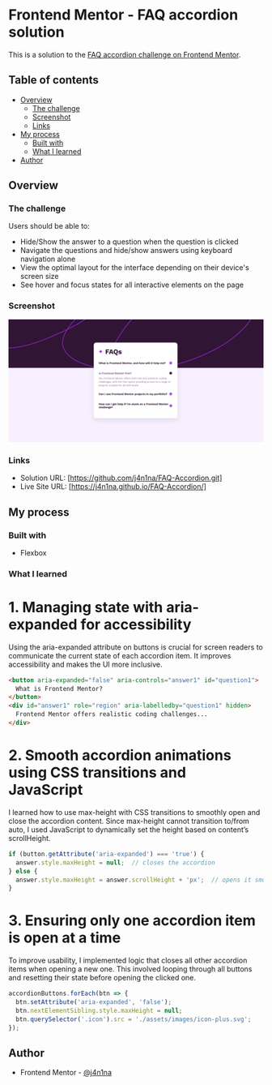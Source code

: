 # Frontend Mentor - FAQ accordion solution

This is a solution to the [FAQ accordion challenge on Frontend Mentor](https://www.frontendmentor.io/challenges/faq-accordion-wyfFdeBwBz). 

## Table of contents

- [Overview](#overview)
  - [The challenge](#the-challenge)
  - [Screenshot](#screenshot)
  - [Links](#links)
- [My process](#my-process)
  - [Built with](#built-with)
  - [What I learned](#what-i-learned)
- [Author](#author)




## Overview

### The challenge

Users should be able to:

- Hide/Show the answer to a question when the question is clicked
- Navigate the questions and hide/show answers using keyboard navigation alone
- View the optimal layout for the interface depending on their device's screen size
- See hover and focus states for all interactive elements on the page

### Screenshot

![](./assets/images/Screenshot%20faq-accordion.png)



### Links

- Solution URL: [https://github.com/j4n1na/FAQ-Accordion.git]
- Live Site URL: [https://j4n1na.github.io/FAQ-Accordion/]

## My process

### Built with

- Flexbox


### What I learned

# 1. Managing state with aria-expanded for accessibility
Using the aria-expanded attribute on buttons is crucial for screen readers to communicate the current state of each accordion item. It improves accessibility and makes the UI more inclusive.

```html
<button aria-expanded="false" aria-controls="answer1" id="question1">
  What is Frontend Mentor?
</button>
<div id="answer1" role="region" aria-labelledby="question1" hidden>
  Frontend Mentor offers realistic coding challenges...
</div>
```

# 2. Smooth accordion animations using CSS transitions and JavaScript
I learned how to use max-height with CSS transitions to smoothly open and close the accordion content. Since max-height cannot transition to/from auto, I used JavaScript to dynamically set the height based on content’s scrollHeight.

```js
if (button.getAttribute('aria-expanded') === 'true') {
  answer.style.maxHeight = null;  // closes the accordion
} else {
  answer.style.maxHeight = answer.scrollHeight + 'px';  // opens it smoothly
}
```

# 3. Ensuring only one accordion item is open at a time
To improve usability, I implemented logic that closes all other accordion items when opening a new one. This involved looping through all buttons and resetting their state before opening the clicked one.

```js
accordionButtons.forEach(btn => {
  btn.setAttribute('aria-expanded', 'false');
  btn.nextElementSibling.style.maxHeight = null;
  btn.querySelector('.icon').src = './assets/images/icon-plus.svg';
});
```

## Author

- Frontend Mentor - [@j4n1na](https://www.frontendmentor.io/profile/j4n1na)



